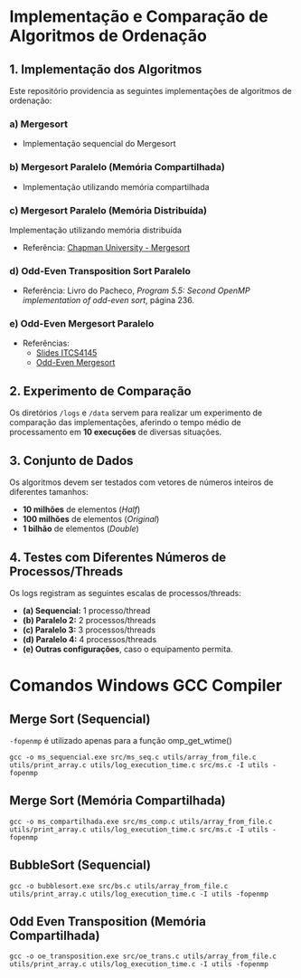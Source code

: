 # Implementação e Comparação de Algoritmos de Ordenação

## 1. Implementação dos Algoritmos

Este repositório providencia as seguintes implementações de algoritmos de ordenação:

### a) Mergesort

- Implementação sequencial do Mergesort

### b) Mergesort Paralelo (Memória Compartilhada)

- Implementação utilizando memória compartilhada

### c) Mergesort Paralelo (Memória Distribuída)

Implementação utilizando memória distribuída

- Referência: [Chapman University - Mergesort](https://digitalcommons.chapman.edu/cgi/viewcontent.cgi?article=1017&context=scs_books)

### d) Odd-Even Transposition Sort Paralelo

- Referência: Livro do Pacheco, _Program 5.5: Second OpenMP implementation of odd-even sort_, página 236.

### e) Odd-Even Mergesort Paralelo

- Referências:
  - [Slides ITCS4145](https://webpages.charlotte.edu/abw/coit-grid01.uncc.edu/ITCS4145F12/slides10.ppt)
  - [Odd-Even Mergesort](https://hwlang.de/algorithmen/sortieren/networks/oemen.htm)

## 2. Experimento de Comparação

Os diretórios `/logs` e `/data` servem para realizar um experimento de comparação das implementações, aferindo o tempo médio de processamento em **10 execuções** de diversas situações.

## 3. Conjunto de Dados

Os algoritmos devem ser testados com vetores de números inteiros de diferentes tamanhos:

- **10 milhões** de elementos (_Half_)
- **100 milhões** de elementos (_Original_)
- **1 bilhão** de elementos (_Double_)

## 4. Testes com Diferentes Números de Processos/Threads

Os logs registram as seguintes escalas de processos/threads:

- **(a) Sequencial:** 1 processo/thread
- **(b) Paralelo 2:** 2 processos/threads
- **(c) Paralelo 3:** 3 processos/threads
- **(d) Paralelo 4:** 4 processos/threads
- **(e) Outras configurações**, caso o equipamento permita.

# Comandos Windows GCC Compiler

## Merge Sort (Sequencial)

`-fopenmp` é utilizado apenas para a função omp_get_wtime()

```
gcc -o ms_sequencial.exe src/ms_seq.c utils/array_from_file.c utils/print_array.c utils/log_execution_time.c src/ms.c -I utils -fopenmp
```

## Merge Sort (Memória Compartilhada)

```
gcc -o ms_compartilhada.exe src/ms_comp.c utils/array_from_file.c utils/print_array.c utils/log_execution_time.c src/ms.c -I utils -fopenmp
```

## BubbleSort (Sequencial)

```
gcc -o bubblesort.exe src/bs.c utils/array_from_file.c utils/print_array.c utils/log_execution_time.c -I utils -fopenmp
```

## Odd Even Transposition (Memória Compartilhada)

```
gcc -o oe_transposition.exe src/oe_trans.c utils/array_from_file.c utils/print_array.c utils/log_execution_time.c -I utils -fopenmp
```
